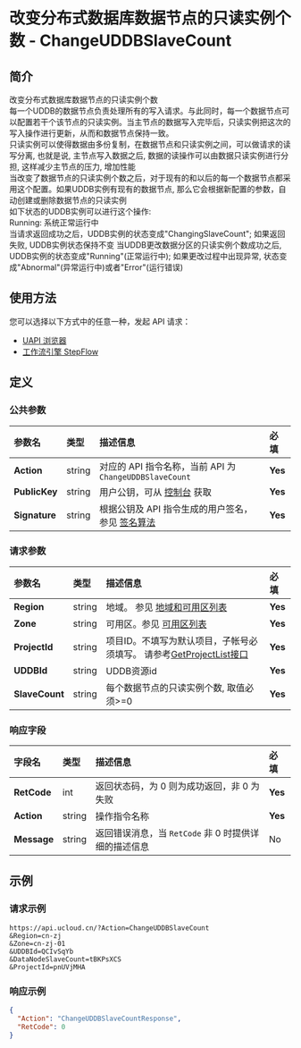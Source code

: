 # 改变分布式数据库数据节点的只读实例个数 - ChangeUDDBSlaveCount

## 简介

改变分布式数据库数据节点的只读实例个数<br />每一个UDDB的数据节点负责处理所有的写入请求。与此同时，每一个数据节点可以配置若干个该节点的只读实例。当主节点的数据写入完毕后，只读实例把这次的写入操作进行更新，从而和数据节点保持一致。<br />只读实例可以使得数据由多份复制，在数据节点和只读实例之间，可以做请求的读写分离, 也就是说, 主节点写入数据之后, 数据的读操作可以由数据只读实例进行分担, 这样减少主节点的压力, 增加性能<br />当改变了数据节点的只读实例个数之后，对于现有的和以后的每一个数据节点都采用这个配置。如果UDDB实例有现有的数据节点, 那么它会根据新配置的参数，自动创建或删除数据节点的只读实例<br />如下状态的UDDB实例可以进行这个操作:<br />Running: 系统正常运行中<br />当请求返回成功之后，UDDB实例的状态变成"ChangingSlaveCount"; 如果返回失败, UDDB实例状态保持不变 当UDDB更改数据分区的只读实例个数成功之后, UDDB实例的状态变成"Running"(正常运行中); 如果更改过程中出现异常, 状态变成"Abnormal"(异常运行中)或者"Error"(运行错误)






## 使用方法

您可以选择以下方式中的任意一种，发起 API 请求：
- [UAPI 浏览器](https://console.ucloud.cn/uapi/detail?id=ChangeUDDBSlaveCount)
- [工作流引擎 StepFlow](https://console.ucloud.cn/stepflow/manage/)


## 定义

### 公共参数

| 参数名 | 类型 | 描述信息 | 必填 |
|:---|:---|:---|:---|
| **Action**     | string  | 对应的 API 指令名称，当前 API 为 `ChangeUDDBSlaveCount`                        | **Yes** |
| **PublicKey**  | string  | 用户公钥，可从 [控制台](https://console.ucloud.cn/uapi/apikey) 获取                                             | **Yes** |
| **Signature**  | string  | 根据公钥及 API 指令生成的用户签名，参见 [签名算法](api/summary/signature.md)  | **Yes** |

### 请求参数

| 参数名 | 类型 | 描述信息 | 必填 |
|:---|:---|:---|:---|
| **Region** | string | 地域。 参见 [地域和可用区列表](api/summary/regionlist) |**Yes**|
| **Zone** | string | 可用区。参见 [可用区列表](api/summary/regionlist) |**Yes**|
| **ProjectId** | string | 项目ID。不填写为默认项目，子帐号必须填写。 请参考[GetProjectList接口](api/summary/get_project_list)<br /> |**Yes**|
| **UDDBId** | string | UDDB资源id |**Yes**|
| **SlaveCount** | string | 每个数据节点的只读实例个数, 取值必须>=0 |**Yes**|

### 响应字段

| 字段名 | 类型 | 描述信息 | 必填 |
|:---|:---|:---|:---|
| **RetCode** | int | 返回状态码，为 0 则为成功返回，非 0 为失败 |**Yes**|
| **Action** | string | 操作指令名称 |**Yes**|
| **Message** | string | 返回错误消息，当 `RetCode` 非 0 时提供详细的描述信息 |No|




## 示例

### 请求示例
    
```
https://api.ucloud.cn/?Action=ChangeUDDBSlaveCount
&Region=cn-zj
&Zone=cn-zj-01
&UDDBId=QCIvSqYb
&DataNodeSlaveCount=tBKPsXCS
&ProjectId=pnUVjMHA
```

### 响应示例
    
```json
{
  "Action": "ChangeUDDBSlaveCountResponse",
  "RetCode": 0
}
```





